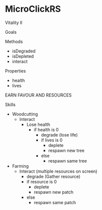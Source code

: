 # MicroClickRS
Vitality II

Goals

Methods
- isDegraded
- isDepleted
- interact

Properties
- health
- lives

EARN FAVOUR AND RESOURCES

Skills
- Woodcutting
    - Interact
        - Lose health
            - if health is 0
                - degrade (lose life)
                - if lives is 0
                    - deplete
                    - respawn new tree
                - else
                    - respawn same tree
- Farming
    - Interact (multiple resources on screen)
        - degrade (Gather resource)
        - if resource is 0
            - deplete
            - respawn new patch
        - else 
            - respawn same patch

